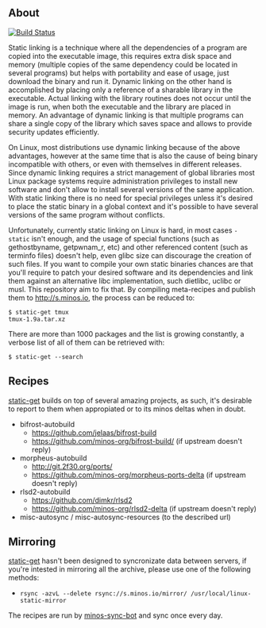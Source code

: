 ## About

[![Build Status](https://travis-ci.org/minos-org/minos-static.png?branch=master)](https://travis-ci.org/minos-org/minos-static)

Static linking is a technique where all the dependencies of a program are copied into the executable image, this requires extra disk space and memory (multiple copies of the same dependency could be located in several programs) but helps with portability and ease of usage, just download the binary and run it. Dynamic linking on the other hand is accomplished by placing only a reference of a sharable library in the executable. Actual linking with the library routines does not occur until the image is run, when both the executable and the library are placed in memory. An advantage of dynamic linking is that multiple programs can share a single copy of the library which saves space and allows to provide security updates efficiently.

On Linux, most distributions use dynamic linking because of the above advantages, however at the same time that is also the cause of being binary incompatible with others, or even with themselves in different releases. Since dynamic linking requires a strict management of global libraries most Linux package systems require administration privileges to install new software and don't allow to install several versions of the same application. With static linking there is no need for special privileges unless it's desired to place the static binary in a global context and it's possible to have several versions of the same program without conflicts.

Unfortunately, currently static linking on Linux is hard, in most cases `-static` isn't enough, and the usage of special functions (such as gethostbyname, getpwnam_r, etc) and other referenced content (such as terminfo files) doesn't help, even glibc size can discourage the creation of such files. If you want to compile your own static binaries chances are that you'll require to patch your desired software and its dependencies and link them against an alternative libc implementation, such dietlibc, uclibc or musl. This repository aim to fix that. By compiling meta-recipes and publish them to http://s.minos.io, the process can be reduced to:

```
$ static-get tmux
tmux-1.9a.tar.xz
```

There are more than 1000 packages and the list is growing constantly, a verbose list of all of them can be retrieved with:

```
$ static-get --search
```

## Recipes

[static-get](https://github.com/minos-org/minos-static) builds on top of several amazing projects, as such, it's desirable to report to them when appropiated or to its minos deltas when in doubt.

- bifrost-autobuild
  - https://github.com/jelaas/bifrost-build
  - https://github.com/minos-org/bifrost-build/ (if upstream doesn't reply)
- morpheus-autobuild
  - http://git.2f30.org/ports/
  - https://github.com/minos-org/morpheus-ports-delta (if upstream doesn't reply)
- rlsd2-autobuild
  - https://github.com/dimkr/rlsd2
  - https://github.com/minos-org/rlsd2-delta (if upstream doesn't reply)
- misc-autosync / misc-autosync-resources (to the described url)

## Mirroring

[static-get](https://github.com/minos-org/minos-static) hasn't been designed to syncronizate data between servers, if you're intested in mirroring all the archive, please use one of the following methods:

- `rsync -azvL --delete rsync://s.minos.io/mirror/ /usr/local/linux-static-mirror`

The recipes are run by [minos-sync-bot](https://github.com/minos-sync-bot) and sync once every day.
